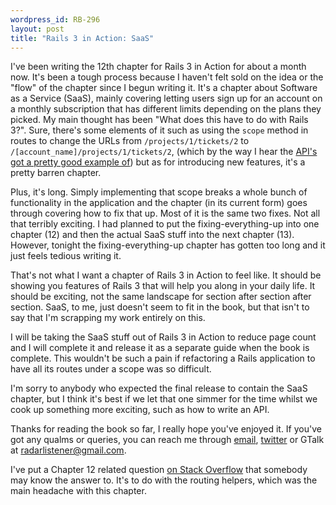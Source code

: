 ```yaml
---
wordpress_id: RB-296
layout: post
title: "Rails 3 in Action: SaaS"
---
```


I've been writing the 12th chapter for Rails 3 in Action for about a month now. It's been a tough process because I haven't felt sold on the idea or the "flow" of the chapter since I begun writing it. It's a chapter about Software as a Service (SaaS), mainly covering letting users sign up for an account on a monthly subscription that has different limits depending on the plans they picked. My main thought has been "What does this have to do with Rails 3?". Sure, there's some elements of it such as using the `scope` method in routes to change the URLs from `/projects/1/tickets/2` to `/[account_name]/projects/1/tickets/2`, (which by the way I hear the [API's got a pretty good example of](http://api.rubyonrails.org/classes/ActionDispatch/Routing/Mapper/Scoping.html#method-i-scope)) but as for introducing new features, it's a pretty barren chapter.

Plus, it's long. Simply implementing that scope breaks a whole bunch of functionality in the application and the chapter (in its current form) goes through covering how to fix that up. Most of it is the same two fixes. Not all that terribly exciting. I had planned to put the fixing-everything-up into one chapter (12) and then the actual SaaS stuff into the next chapter (13). However, tonight the fixing-everything-up chapter has gotten too long and it just feels tedious writing it.

That's not what I want a chapter of Rails 3 in Action to feel like. It should be showing you features of Rails 3 that will help you along in your daily life. It should be exciting, not the same landscape for section after section after section. SaaS, to me, just doesn't seem to fit in the book, but that isn't to say that I'm scrapping my work entirely on this.

I will be taking the SaaS stuff out of Rails 3 in Action to reduce page count and I will complete it and release it as a separate guide when the book is complete. This wouldn't be such a pain if refactoring a Rails application to have all its routes under a scope was so difficult.

I'm sorry to anybody who expected the final release to contain the SaaS chapter, but I think it's best if we let that one simmer for the time whilst we cook up something more exciting, such as how to write an API.

Thanks for reading the book so far, I really hope you've enjoyed it. If you've got any qualms or queries, you can reach me through [email](mailto:radarlistener@gmail.com), [twitter](http://twitter.com/ryanbigg) or GTalk at radarlistener@gmail.com.

I've put a Chapter 12 related question [on Stack Overflow](http://stackoverflow.com/questions/4613996/implementing-account-scoping) that somebody may know the answer to. It's to do with the routing helpers, which was the main headache with this chapter.